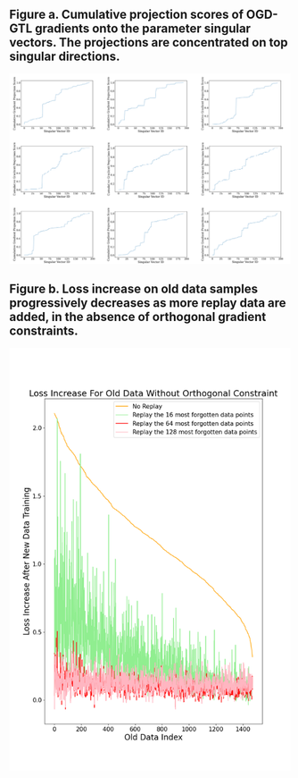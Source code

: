 ## Figure a. Cumulative projection scores of OGD-GTL gradients onto the parameter singular vectors. The projections are concentrated on top singular directions.
<img src="grad_param.png" width=800 align = “left”>

## Figure b. Loss increase on old data samples progressively decreases as more replay data are added, in the absence of orthogonal gradient constraints.
<img src="no_ortho.png" width=800 align = “left”>
